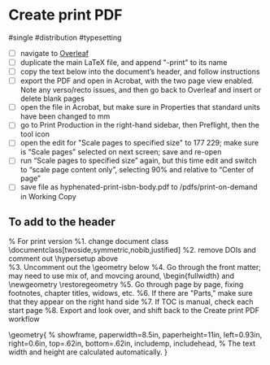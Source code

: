 # Create print PDF

#single #distribution #typesetting

- [ ] navigate to [Overleaf](https://www.overleaf.com/project)
- [ ] duplicate the main LaTeX file, and append "-print" to its name
- [ ] copy the text below into the document’s header, and follow instructions
- [ ] export the PDF and open in Acrobat, with the two page view enabled. Note any verso/recto issues, and then go back to Overleaf and insert or delete blank pages 
- [ ] open the file in Acrobat, but make sure in Properties that standard units have been changed to mm
- [ ] go to Print Production in the right-hand sidebar, then Preflight, then the tool icon
- [ ] open the edit for "Scale pages to specified size" to 177 229; make sure is “Scale pages” selected on next screen; save and re-open
- [ ] run “Scale pages to specified size” again, but this time edit and switch to “scale page content only”, selecting 90% and relative to “Center of page”
- [ ] save file as hyphenated-print-isbn-body.pdf to /pdfs/print-on-demand in Working Copy 

## To add to the header

% For print version
    %1. change document class \documentclass[twoside,symmetric,nobib,justified]
    %2. remove DOIs and comment out \hypersetup above      
    %3. Uncomment out the \geometry below
    %4. Go through the front matter; may need to use mix of, and movcing around, \begin{fullwidth} and \newgeometry \restoregeometry
    %5. Go through page by page, fixing footnotes, chapter titles, widows, etc.
    %6. If there are "Parts," make sure that they appear on the right hand side
    %7. If TOC is manual, check each start page
    %8. Export and look over, and shift back to the Create print PDF workflow

 \geometry{
  % showframe,
   paperwidth=8.5in,
   paperheight=11in,
   left=0.93in,
   right=0.6in,
   top=.62in,
    bottom=.62in,
    includemp,
   includehead,
  % The text width and height are calculated automatically.
 }